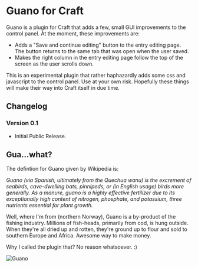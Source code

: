 Guano for Craft
===========

Guano is a plugin for Craft that adds a few, small GUI improvements to the control panel. At the moment, these improvements are:

- Adds a "Save and continue editing" button to the entry editing page. The button returns to the same tab that was open when the user saved. 
- Makes the right column in the entry editing page follow the top of the screen as the user scrolls down.

This is an experimental plugin that rather haphazardly adds some css and javascript to the control panel. 
Use at your own risk. Hopefully these things will make their way into Craft itself in due time.  


Changelog
---
### Version 0.1
 - Initial Public Release.


Gua...what? 
--------
The defintion for Guano given by Wikipedia is:

*Guano (via Spanish, ultimately from the Quechua wanu) is the excrement of seabirds, cave-dwelling bats, pinnipeds, or (in English usage) birds more generally. As a manure, guano is a highly effective fertilizer due to its exceptionally high content of nitrogen, phosphate, and potassium, three nutrients essential for plant growth.*

Well, where I'm from (northern Norway), Guano is a by-product of the fishing industry. Millions of fish-heads, primarily from cod, is hung outside. 
When they're all dried up and rotten, they're ground up to flour and sold to southern Europe and Africa. Awesome way to make money. 

Why I called the plugin that? No reason whatsoever. :)

![Guano](http://media2.origo.no/-/cache/image/1515169_hcea6353964f7f6343666_v1285093435_1024x1024.jpeg)
